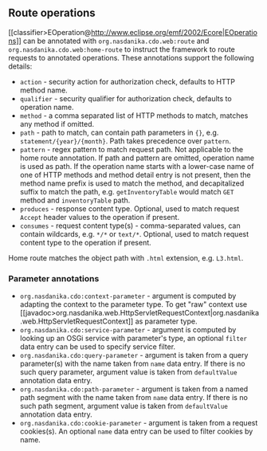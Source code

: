 ## Route operations
[[classifier>EOperation@http://www.eclipse.org/emf/2002/Ecore|EOperations]] can be annotated with ``org.nasdanika.cdo.web:route`` and ``org.nasdanika.cdo.web:home-route`` to instruct the framework to route requests to annotated operations. These annotations support the following details:

  * ``action`` - security action for authorization check, defaults to HTTP method name.
  * ``qualifier`` - security qualifier for authorization check, defaults to operation name.
  * ``method`` - a comma separated list of HTTP methods to match, matches any method if omitted.
  * ``path`` - path to match, can contain path parameters in ``{}``, e.g. ``statement/{year}/{month}``. Path takes precedence over ``pattern``.
  * ``pattern`` - regex pattern to match request path. Not applicable to the home route annotation. If path and pattern are omitted, operation name is used as path. If the operation name starts with a lower-case name of one of HTTP methods and method detail entry is not present, then the method name prefix is used to match the method, and decapitalized suffix to match the path, e.g. ``getInventoryTable`` would match ``GET`` method and ``inventoryTable`` path.  
  * ``produces`` - response content type. Optional, used to match request ``Accept`` header values to the operation if present.
  * ``consumes`` - request content type(s) - comma-separated values, can contain wildcards, e.g. ``*/*`` or ``text/*``. Optional, used to match request content type to the operation if present. 
  
Home route matches the object path with ``.html`` extension, e.g. ``L3.html``.

### Parameter annotations
  * ``org.nasdanika.cdo:context-parameter`` - argument is computed by adapting the context to the parameter type. To get "raw" context use [[javadoc>org.nasdanika.web.HttpServletRequestContext|org.nasdanika.web.HttpServletRequestContext]] as parameter type.
  * ``org.nasdanika.cdo:service-parameter`` - argument is computed by looking up an OSGi service with parameter's type, an optional ``filter`` data entry can be used to specify service filter.
  * ``org.nasdanika.cdo:query-parameter`` - argument is taken from a query parameter(s) with the name taken from ``name`` data entry. If there is no such query parameter, argument value is taken from ``defaultValue`` annotation data entry.    
  * ``org.nasdanika.cdo:path-parameter`` - argument is taken from a named path segment with the name taken from ``name`` data entry. If there is no such path segment, argument value is taken from ``defaultValue`` annotation data entry.    
  * ``org.nasdanika.cdo:cookie-parameter`` - argument is taken from a request cookies(s). An optional ``name`` data entry can be used to filter cookies by name.   
  
